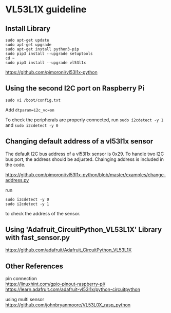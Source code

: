 # VL53L1X guideline

## Install Library
```
sudo apt-get update
sudo apt-get upgrade
sudo apt-get install python3-pip
sudo pip3 install --upgrade setuptools
cd ~
sudo pip3 install --upgrade vl53l1x
```

https://github.com/pimoroni/vl53l1x-python

## Using the second I2C port on Raspberry Pi
```
sudo vi /boot/config.txt
```
Add `dtparam=i2c_vc=on`

To check the peripherals are properly connected, run
`sudo i2cdetect -y 1` and `sudo i2cdetect -y 0`

## Changing default address of a vl53l1x sensor
The default I2C bus address of a vl53l1x sensor is 0x29.
To handle two I2C bus port, the address should be adjusted.
Chainging address is included in the code.

https://github.com/pimoroni/vl53l1x-python/blob/master/examples/change-address.py

run
```
sudo i2cdetect -y 0
sudo i2cdetect -y 1
```
to check the address of the sensor.

## Using 'Adafruit_CircuitPython_VL53L1X' Library with fast_sensor.py

https://github.com/adafruit/Adafruit_CircuitPython_VL53L1X

## Other References

pin connection  
https://linuxhint.com/gpio-pinout-raspberry-pi/  
https://learn.adafruit.com/adafruit-vl53l1x/python-circuitpython

using multi sensor  
https://github.com/johnbryanmoore/VL53L0X_rasp_python
